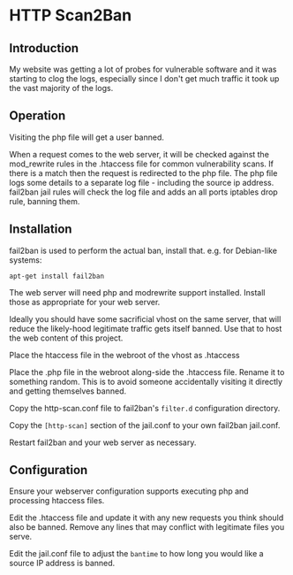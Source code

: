 # HTTP Scan2Ban

## Introduction

My website was getting a lot of probes for vulnerable software and it was
starting to clog the logs, especially since I don't get much traffic it took up
the vast majority of the logs.

## Operation

Visiting the php file will get a user banned.

When a request comes to the web server, it will be checked against the
mod_rewrite rules in the .htaccess file for common vulnerability scans. If
there is a match then the request is redirected to the php file. The php file
logs some details to a separate log file - including the source ip address.
fail2ban jail rules will check the log file and adds an all ports iptables drop
rule, banning them.

## Installation

fail2ban is used to perform the actual ban, install that. e.g. for Debian-like
systems:

```
apt-get install fail2ban
```

The web server will need php and modrewrite support installed. Install those as
appropriate for your web server.

Ideally you should have some sacrificial vhost on the same server, that will
reduce the likely-hood legitimate traffic gets itself banned. Use that to host
the web content of this project.

Place the htaccess file in the webroot of the vhost as .htaccess

Place the .php file in the webroot along-side the .htaccess file. Rename it to
something random. This is to avoid someone accidentally visiting it directly
and getting themselves banned.

Copy the http-scan.conf file to fail2ban's `filter.d` configuration directory.

Copy the `[http-scan]` section of the jail.conf to your own fail2ban jail.conf.

Restart fail2ban and your web server as necessary.

## Configuration

Ensure your webserver configuration supports executing php and processing
htaccess files.

Edit the .htaccess file and update it with any new requests you think should
also be banned. Remove any lines that may conflict with legitimate files you
serve.

Edit the jail.conf file to adjust the `bantime` to how long you would like a
source IP address is banned.

